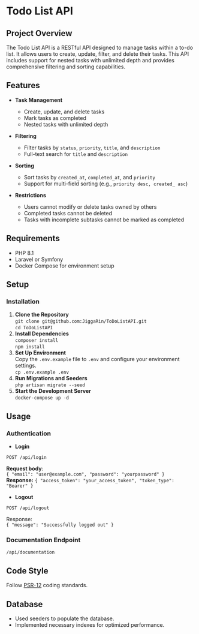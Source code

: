 # Todo List API

## Project Overview

The Todo List API is a RESTful API designed to manage tasks within a to-do list. It allows users to create, update, filter, and delete their tasks. This API includes support for nested tasks with unlimited depth and provides comprehensive filtering and sorting capabilities.

## Features

- **Task Management**
    - Create, update, and delete tasks
    - Mark tasks as completed
    - Nested tasks with unlimited depth

- **Filtering**
    - Filter tasks by `status`, `priority`, `title`, and `description`
    - Full-text search for `title` and `description`

- **Sorting**
    - Sort tasks by `created_at`, `completed_at`, and `priority`
    - Support for multi-field sorting (e.g., `priority desc, created_ asc`)

- **Restrictions**
    - Users cannot modify or delete tasks owned by others
    - Completed tasks cannot be deleted
    - Tasks with incomplete subtasks cannot be marked as completed

## Requirements

- PHP 8.1
- Laravel or Symfony
- Docker Compose for environment setup

## Setup

### Installation

1. **Clone the Repository**<br>
   `git clone git@github.com:JiggaRin/ToDoListAPI.git`<br>
   `cd ToDoListAPI`
2. **Install Dependencies** <br>
   `composer install` <br> `npm install`
3. **Set Up Environment**<br>
Copy the `.env.example` file to `.env` and configure your environment settings.<br>
   `cp .env.example .env`
4. **Run Migrations and Seeders**<br>
`php artisan migrate --seed`
5. **Start the Development Server**<br>
`docker-compose up -d`

## Usage

### Authentication

- **Login**

`POST /api/login`

**Request body**:<br>
`{
"email": "user@example.com",
"password": "yourpassword"
}`<br>
**Response:**
`{
"access_token": "your_access_token",
"token_type": "Bearer"
}`
- **Logout**

`POST /api/logout`

Response:<br>
`{
"message": "Successfully logged out"
}`
### Documentation Endpoint

`/api/documentation`
## Code Style

Follow [PSR-12](https://www.php-fig.org/psr/psr-12/) coding standards.

## Database

- Used seeders to populate the database.
- Implemented necessary indexes for optimized performance.

